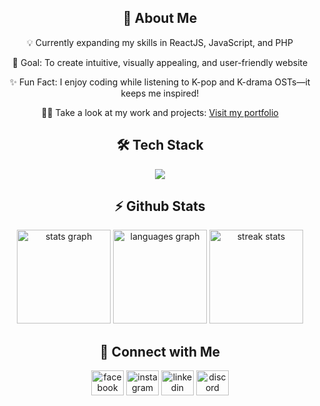 

<!--<p>Hi there! I'm an aspiring Frontend Developer passionate about creating beautiful and user-friendly web experiences. My journey into the world of web development is driven by curiosity, creativity, and a love for problem-solving.</p> -->
<section align="center">
  <h2>🌟 About Me</h2>
  <p>💡 Currently expanding my skills in ReactJS, JavaScript, and PHP</p>
  <p>🎯 Goal: To create intuitive, visually appealing, and user-friendly website</p>
  <p>✨ Fun Fact: I enjoy coding while listening to K-pop and K-drama OSTs—it keeps me inspired!</p>
  <p>👨‍💻 Take a look at my work and projects: <a href="https://celmin.vercel.app">Visit my portfolio</a></p>
</section>


<section align='center' style="margin: 20px 0;">
  <h2>🛠 Tech Stack</h2>
  <img src="https://skillicons.dev/icons?i=html,css,js,php,java,cpp,nodejs,mysql,figma,git" />
</section>


<section align="center">
  <h2>⚡ Github Stats</h2>
  <img src="https://github-readme-stats.vercel.app/api?username=clmnshn28&hide_title=false&hide_rank=false&show_icons=true&include_all_commits=true&count_private=true&disable_animations=false&theme=github_dark&locale=en&hide_border=false&order=1" height="150" alt="stats graph"  />
  <img src="https://github-readme-stats.vercel.app/api/top-langs?username=clmnshn28&locale=en&hide_title=false&layout=compact&card_width=320&langs_count=5&theme=github_dark&hide_border=false&order=2" height="150" alt="languages graph"  />
  <img src="https://nirzak-streak-stats.vercel.app/?user=clmnshn28&theme=dark&hide_border=false" height="150" alt="streak stats"/>
</section>


<section align="center">
    <h2>💬 Connect with Me</h2>
  <a href="https://www.facebook.com/celmin.shane.quizon.cece.28" target="_blank"><img src="https://raw.githubusercontent.com/maurodesouza/profile-readme-generator/master/src/assets/icons/social/facebook/default.svg" width="52" height="40" alt="facebook logo"  /></a>
  <a href="https://instagram.com/clmn.shn/" target="_blank"><img src="https://raw.githubusercontent.com/maurodesouza/profile-readme-generator/master/src/assets/icons/social/instagram/default.svg" width="52" height="40" alt="instagram logo"  /></a>
  <a href="https://www.linkedin.com/in/celmin-shane-quizon-cs12282002" target="_blank"><img src="https://raw.githubusercontent.com/maurodesouza/profile-readme-generator/master/src/assets/icons/social/linkedin/default.svg" width="52" height="40" alt="linkedin logo"  /></a>
  <a href="https://www.discordapp.com/users/891914915546284083" target="_blank"><img src="https://raw.githubusercontent.com/maurodesouza/profile-readme-generator/master/src/assets/icons/social/discord/default.svg" width="52" height="40" alt="discord logo"  /></a>
</section>


<!-- 
<hr/>

<div align="center">
  <a href="https://open.spotify.com/user/dgue2yoams2vr5xf070hi2qqg">
    <img src="https://spotify-recently-played-readme.vercel.app/api?user=dgue2yoams2vr5xf070hi2qqg&count=5&unique=true" alt="Spotify recently played"  />
  </a>
</div>
-->

